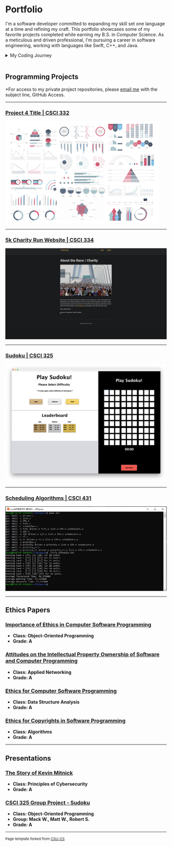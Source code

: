 Portfolio
=========
I'm a software developer committed to expanding my skill set one language at a time and refining my craft. This portfolio showcases some of my favorite projects completed while earning my B.S. in Computer Science. As a meticulous and driven professional, I'm pursuing a career in software engineering, working with languages like Swift, C++, and Java.

<details>
  <summary>My Coding Journey</summary>
My coding journey began as a Computer Science student eager to create meaningful and practical software. Owning an iPhone sparked my interest in iOS development, motivating me to teach myself Swift and work toward building my own app. While I enjoy programming in C++ and Java, I've developed a passion for using Swift and SwiftUI, especially for Apple platforms. As I continue to grow as a developer, I aim to deepen my expertise in iOS, iPadOS, and macOS development. My upcoming side projects include exploring Full-Stack Development with Swift using Vapor and delving into embedded Swift programming.
</details>
<br>

Programming Projects
--------------------

*For access to my private project repositories, please [email me](mailto:mwessels@csustudent.net?subject=GitHub%20Access) with the subject line, GitHub Access.

---
### [Project 4 Title | CSCI 332](project1)

![Project 4 Thumbnail Name](images/dummy_thumbnail.jpg)

---
### [5k Charity Run Website | CSCI 334](funrun_project.md)

![funrun front page](images/funrun_fig1.png)

---
### [Sudoku | CSCI 325](sudoku_project.md)

![Project 2 Thumbnail Name](images/sudoku_fig1.png)

---
### [Scheduling Algorithms  | CSCI 431](scheduling_project.md)

![Project 3 Thumbnail Name](images/schedule_fig1.JPG)

---

Ethics Papers
-------------

### [Importance of Ethics in Computer Software Programming](pdf/Mack_Ethics_Importance.pdf)

-   **Class: Object-Oriented Programming**  
-   **Grade: A**

### [Attitudes on the Intellectual Property Ownership of Software and Computer Programming](/pdf/Mack_Intellectual_Property.pdf)

-   **Class: Applied Networking** 
-   **Grade: A**

### [Ethics for Computer Software Programming](/pdf/Mack_Ethics_Software.pdf)

-   **Class: Data Structure Analysis** 
-   **Grade: A**

### [Ethics for Copyrights in Software Programming](/pdf/Mack_Ethics_Copyrights.pdf)

-   **Class: Algorithms** 
-   **Grade: A**

---

Presentations
-------------

### [The Story of Kevin Mitnick](pdf/The_Story_of_Kevin_Mitnick.pdf)

- **Class: Principles of Cybersecurity** 
- **Grade: A**


### [CSCI 325 Group Project - Sudoku](https://www.youtube.com/watch?v=TI5XosF6UNU)

- **Class: Object-Oriented Programming**
- **Group: Mack W., Matt W., Robert S.**
- **Grade: A**

---

<p style="font-size:11px">Page template forked from <a href="https://github.com/csu-cs/csci-portfolio">CSU-CS</a></p>
<!-- Remove above link if you don't want to attributive -->

